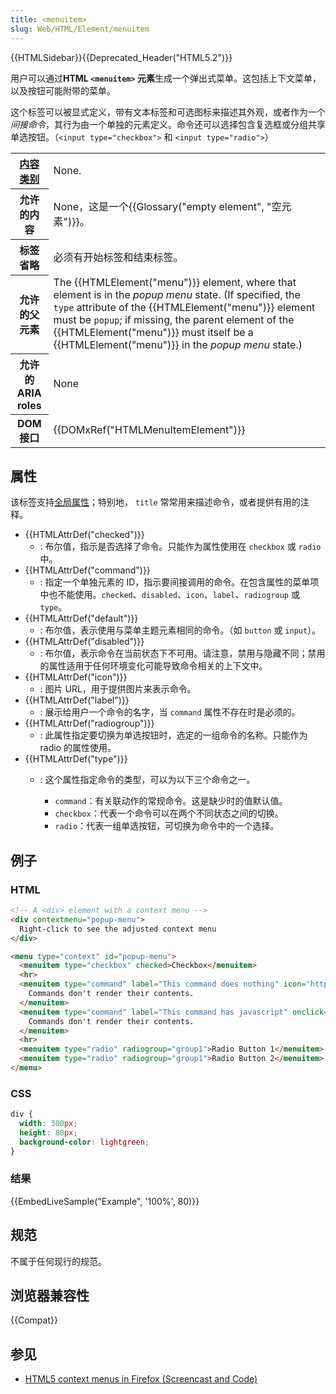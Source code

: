 ```yaml
---
title: <menuitem>
slug: Web/HTML/Element/menuitem
---
```


{{HTMLSidebar}}{{Deprecated_Header("HTML5.2")}}

用户可以通过**HTML `<menuitem>` 元素**生成一个弹出式菜单。这包括上下文菜单，以及按钮可能附带的菜单。

这个标签可以被显式定义，带有文本标签和可选图标来描述其外观，或者作为一个*间接命令*，其行为由一个单独的元素定义。命令还可以选择包含复选框或分组共享单选按钮。（`<input type="checkbox">` 和 `<input type="radio">`）

<table class="properties">
 <tbody>
  <tr>
   <th scope="row"><a href="/zh-CN/docs/Web/HTML/Content_categories">内容类别</a></th>
   <td>None.</td>
  </tr>
  <tr>
   <th scope="row">允许的内容</th>
   <td>None，这是一个{{Glossary("empty element", "空元素")}}。</td>
  </tr>
  <tr>
   <th scope="row">标签省略</th>
   <td>必须有开始标签和结束标签。</td>
  </tr>
  <tr>
   <th scope="row">允许的父元素</th>
   <td>The {{HTMLElement("menu")}} element, where that element is in the <em>popup menu</em> state. (If specified, the <code>type</code> attribute of the {{HTMLElement("menu")}} element must be <code>popup</code>; if missing, the parent element of the {{HTMLElement("menu")}} must itself be a {{HTMLElement("menu")}} in the <em>popup menu</em> state.)</td>
  </tr>
  <tr>
   <th scope="row">允许的 ARIA roles</th>
   <td>None</td>
  </tr>
  <tr>
   <th scope="row">DOM 接口</th>
   <td>{{DOMxRef("HTMLMenuItemElement")}}</td>
  </tr>
 </tbody>
</table>

## 属性

该标签支持[全局属性](/zh-CN/docs/Web/HTML/Global_attributes)；特别地， `title` 常常用来描述命令，或者提供有用的注释。

- {{HTMLAttrDef("checked")}}
  - : 布尔值，指示是否选择了命令。只能作为属性使用在 `checkbox` 或 `radio` 中。
- {{HTMLAttrDef("command")}}
  - : 指定一个单独元素的 ID，指示要间接调用的命令。在包含属性的菜单项中也不能使用。`checked`、`disabled`、`icon`、`label`、`radiogroup` 或 `type`。
- {{HTMLAttrDef("default")}}
  - : 布尔值，表示使用与菜单主题元素相同的命令。（如 `button` 或 `input`）。
- {{HTMLAttrDef("disabled")}}
  - : 布尔值，表示命令在当前状态下不可用。请注意，禁用与隐藏不同；禁用的属性适用于任何环境变化可能导致命令相关的上下文中。
- {{HTMLAttrDef("icon")}}
  - : 图片 URL，用于提供图片来表示命令。
- {{HTMLAttrDef("label")}}
  - : 展示给用户一个命令的名字，当 `command` 属性不存在时是必须的。
- {{HTMLAttrDef("radiogroup")}}
  - : 此属性指定要切换为单选按钮时，选定的一组命令的名称。只能作为 radio 的属性使用。
- {{HTMLAttrDef("type")}}
  - : 这个属性指定命令的类型，可以为以下三个命令之一。

    - `command`：有关联动作的常规命令。这是缺少时的值默认值。
    - `checkbox`：代表一个命令可以在两个不同状态之间的切换。
    - `radio`：代表一组单选按钮，可切换为命令中的一个选择。

## 例子

### HTML

```html
<!-- A <div> element with a context menu -->
<div contextmenu="popup-menu">
  Right-click to see the adjusted context menu
</div>

<menu type="context" id="popup-menu">
  <menuitem type="checkbox" checked>Checkbox</menuitem>
  <hr>
  <menuitem type="command" label="This command does nothing" icon="https://developer.mozilla.org/static/img/favicon144.png">
    Commands don't render their contents.
  </menuitem>
  <menuitem type="command" label="This command has javascript" onclick="alert('command clicked')">
    Commands don't render their contents.
  </menuitem>
  <hr>
  <menuitem type="radio" radiogroup="group1">Radio Button 1</menuitem>
  <menuitem type="radio" radiogroup="group1">Radio Button 2</menuitem>
</menu>
```

### CSS

```css
div {
  width: 300px;
  height: 80px;
  background-color: lightgreen;
}
```

### 结果

{{EmbedLiveSample("Example", '100%', 80)}}

## 规范

不属于任何现行的规范。

## 浏览器兼容性

{{Compat}}

## 参见

- [HTML5 context menus in Firefox (Screencast and Code)](https://hacks.mozilla.org/2011/11/html5-context-menus-in-firefox-screencast-and-code/)
